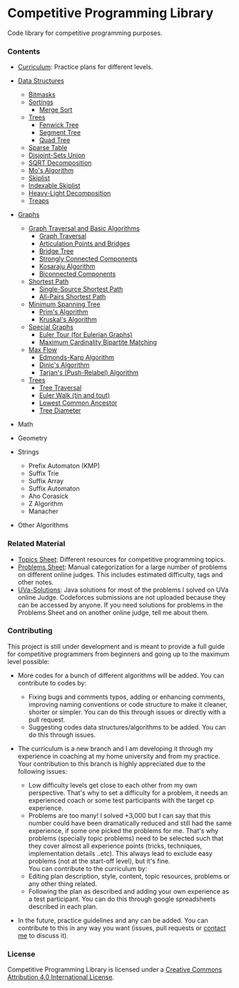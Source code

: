 # Competitive Programming Library
Code library for competitive programming purposes.

### Contents
- [Curriculum](curriculum): Practice plans for different levels.
- [Data Structures](data_structures)
  - [Bitmasks](data_structures/linear/Bitmask.java)
  - [Sortings](data_structures/sortings)
    - [Merge Sort](data_structures/sortings/MergeSort.java)
  - [Trees](data_structures/trees)
    - [Fenwick Tree](data_structures/trees/FenwickTree.java)
    - [Segment Tree](data_structures/trees/SegmentTree.java) 
    - [Quad Tree](trees/QuadTree.java)
  - [Sparse Table](data_structures/SparseTable.java)
  - [Disjoint-Sets Union](data_structures/UnionFind.java)
  - [SQRT Decomposition](data_structures/SQRT_Decomposition.java)	
  - [Mo's Algorithm](data_structures/MoAlgorithm.java)
  - [Skiplist](data_structures/SkipList.java)
  - [Indexable Skiplist](data_structures/IndexableSkipList.java)
  - [Heavy-Light Decomposition](data_structures/HLD.java)
  - [Treaps](data_structures/TreapSet.java)
- [Graphs](graphs)
  - [Graph Traversal and Basic Algorithms](graphs/traversal)
    - [Graph Traversal](graphs/traversal/GraphTraversal.java)
    - [Articulation Points and Bridges](graphs/traversal/ArticulationPointsAndBridges.java)
    - [Bridge Tree](graphs/traversal/BridgeTree.java)
    - [Strongly Connected Components](graphs/traversal/StronglyConnectedComponents1.java)
    - [Kosaraju Algorithm](graphs/traversal/KosarajuAlgorithm.java)
    - [Biconnected Components](graphs/traversal/BiconnectedComponents.java)
  - [Shortest Path](graphs/shortest_path)
    - [Single-Source Shortest Path](graphs/shortest_path/SSSP.java)
    - [All-Pairs Shortest Path](graphs/shortest_path/APSP.java)
  - [Minimum Spanning Tree](graphs/mst)
    - [Prim's Algorithm](graphs/mst/MST_Prim.java)
    - [Kruskal's Algorithm](graphs/mst/MST_Kruskal.java)
  - [Special Graphs](graphs/special)
    - [Euler Tour (for Eulerian Graphs)](graphs/special/EulerTour.java)
    - [Maximum Cardinality Bipartite Matching](graphs/special/MCBM.java)
  - [Max Flow](graphs/max_flow)
    - [Edmonds-Karp Algorithm](graphs/max_flow/MaxFlow1.java)
    - [Dinic's Algorithm](graphs/max_flow/MaxFlow2.java)
    - [Tarjan's (Push-Relabel) Algorithm](graphs/max_flow/MaxFlow3.java)
  - [Trees](graphs/trees)
    - [Tree Traversal](graphs/trees/TreeTraversal.java)
    - [Euler Walk (tin and tout)](graphs/trees/EulerWalk.java)
    - [Lowest Common Ancestor](graphs/trees/LCA.java)
    - [Tree Diameter](graphs/trees/TreeDiameter.java)
    

- Math
- Geometry
- Strings
  - Prefix Automaton (KMP)
  - Suffix Trie
  - Suffix Array
  - Suffix Automaton
  - Aho Corasick
  - Z Algorithm
  - Manacher
- Other Algorithms

### Related Material
- [Topics Sheet](https://docs.google.com/spreadsheets/d/1tLEm58_2bQgM7qhATSjN0fGbdLLtaOCjUFnTGniHbjI): Different resources for competitive programming topics.
- [Problems Sheet](https://docs.google.com/spreadsheets/d/1blSbPr1pAFZSzlAi2IVdTeytz2yO7Ejx9SeQWOSxY0w): Manual categorization for a large number of problems on different online judges. This includes estimated difficulty, tags and other notes.
- [UVa-Solutions](https://github.com/AhmadElsagheer/UVa-Solutions): Java solutions for most of the problems I solved on UVa online Judge. Codeforces submissions are not uploaded because they can be accessed by anyone. If you need solutions for problems in the Problems Sheet and on another online judge, tell me about them.

### Contributing
This project is still under development and is meant to provide a full guide for competitive programmers from beginners and going up to the maximum level possible:

- More codes for a bunch of different algorithms will be added. You can contribute to codes by:
    - Fixing bugs and comments typos, adding or enhancing comments, improving naming conventions or code structure to make it cleaner, shorter or simpler. You can do this through issues or directly with a pull request.
    - Suggesting codes data structures/algorithms to be added. You can do this through issues.
- The curriculum is a new branch and I am developing it through my experience in coaching at my home university and from my practice. Your contribution to this branch is highly appreciated due to the following issues:
    - Low difficulty levels get close to each other from my own perspective. That's why to set a difficulty for a problem, it needs an experienced coach or some test participants with the target cp experience.
    - Problems are too many! I solved +3,000 but I can say that this number could have been dramatically reduced and still had the same experience, if some one picked the problems for me. That's why problems (specially topic problems) need to be selected such that they cover almost all experience points (tricks, techniques, implementation details ..etc). This always lead to exclude easy problems (not at the start-off level), but it's fine.<br>
You can contribute to the curriculum by:
  - Editing plan description, style, content, topic resources, problems or any other thing related.
  - Following the plan as described and adding your own experience as a test participant. You can do this through google spreadsheets described in each plan.
  
- In the future, practice guidelines and any can be added. You can contribute to this in any way you want (issues, pull requests or [contact me](http://codeforces.com/profile/Ahmad_Elsagheer) to discuss it).


### License
Competitive Programming Library is licensed under a [Creative Commons Attribution 4.0 International License](https://creativecommons.org/licenses/by/4.0/).
